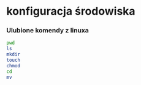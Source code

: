 # konfiguracja środowiska

### Ulubione komendy z linuxa

```sh
pwd
ls
mkdir
touch
chmod
cd
mv
```





